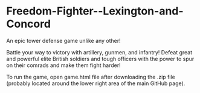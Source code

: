 Freedom-Fighter--Lexington-and-Concord
======================================

An epic tower defense game unlike any other!

Battle your way to victory with artillery, gunmen, and infantry! Defeat great and powerful elite British soldiers and tough officers with the power to spur on their comrads and make them fight harder!


To run the game, open game.html file after downloading the .zip file (probably located around the lower right area of the main GitHub page).
